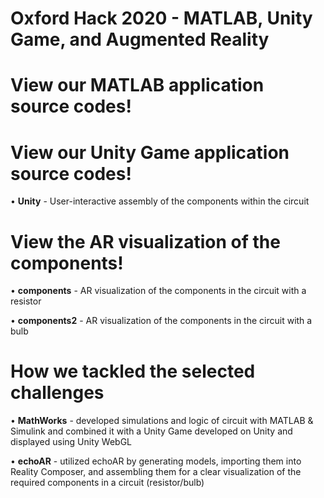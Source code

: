 # Oxford Hack 2020 - MATLAB, Unity Game, and Augmented Reality

# View our MATLAB application source codes!


# View our Unity Game application source codes!

  • **Unity** - User-interactive assembly of the components within the circuit


# View the AR visualization of the components!

  • **components** - AR visualization of the components in the circuit with a resistor
  
  • **components2** - AR visualization of the components in the circuit with a bulb
  
  
# How we tackled the selected challenges

  • **MathWorks** - developed simulations and logic of circuit with MATLAB & Simulink and combined it with a Unity Game developed on Unity
                    and displayed using Unity WebGL
  
  • **echoAR** - utilized echoAR by generating models, importing them into Reality Composer, and assembling them for a clear visualization
                 of the required components in a circuit (resistor/bulb)
  
  
  

